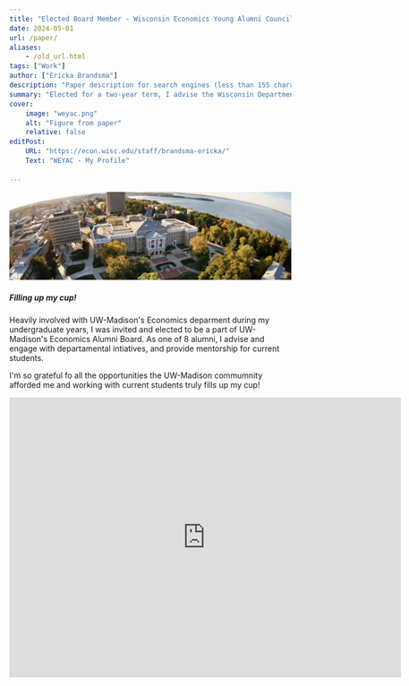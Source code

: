 ```yaml
---
title: "Elected Board Member - Wisconsin Economics Young Alumni Council " 
date: 2024-05-01
url: /paper/
aliases: 
    - /old_url.html
tags: ["Work"]
author: ["Ericka Brandsma"]
description: "Paper description for search engines (less than 155 characters)" 
summary: "Elected for a two-year term, I advise the Wisconsin Department of Economics on student affairs, student career development, and host networking events. "
cover:
    image: "weyac.png"
    alt: "Figure from paper"
    relative: false
editPost:
    URL: "https://econ.wisc.edu/staff/brandsma-ericka/"
    Text: "WEYAC - My Profile"

---
```

![](uwmad.png) 
##### Filling up my cup! 

Heavily involved with UW-Madison's Economics deparment during my undergraduate years, I was invited and elected to be a part of UW-Madison's Economics Alumni Board. As one of 8 alumni, I advise and engage with departamental intiatives, and provide mentorship for current students. 

I'm so grateful fo all the opportunities the UW-Madison commumnity afforded me and working with current students truly fills up my cup! 

<iframe src="https://econ.wisc.edu/staff/brandsma-ericka/
" width="700" height="500" style="border:0;" allowfullscreen="" loading="lazy"></iframe>